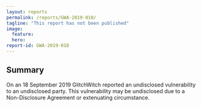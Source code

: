 ```yaml
---
layout: reports
permalink: /reports/GWA-2019-010/
tagline: "This report has not been published"
image:
  feature:
  hero:
report-id: GWA-2019-010
---
```


## Summary
On an 18 September 2019 GlitchWitch reported an undisclosed vulnerability to an undisclosed party. This vulnerability may be undisclosed due to a Non-Disclosure Agreement or extenuating circumstance.
